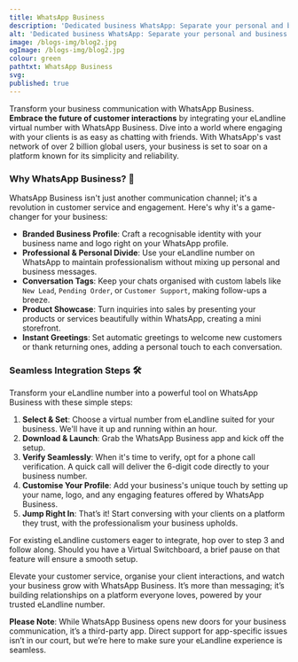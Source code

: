 ```yaml
---
title: WhatsApp Business
description: 'Dedicated business WhatsApp: Separate your personal and business chats on one device.'
alt: 'Dedicated business WhatsApp: Separate your personal and business chats on one device.'
image: /blogs-img/blog2.jpg
ogImage: /blogs-img/blog2.jpg
colour: green
pathtxt: WhatsApp Business
svg: 
published: true
---
```


Transform your business communication with WhatsApp Business. **Embrace the future of customer interactions** by integrating your eLandline virtual number with WhatsApp Business. Dive into a world where engaging with your clients is as easy as chatting with friends. With WhatsApp's vast network of over 2 billion global users, your business is set to soar on a platform known for its simplicity and reliability.

### Why WhatsApp Business? 🚀

WhatsApp Business isn't just another communication channel; it's a revolution in customer service and engagement. Here's why it's a game-changer for your business:

- **Branded Business Profile**: Craft a recognisable identity with your business name and logo right on your WhatsApp profile.
- **Professional & Personal Divide**: Use your eLandline number on WhatsApp to maintain professionalism without mixing up personal and business messages.
- **Conversation Tags**: Keep your chats organised with custom labels like `New Lead`, `Pending Order`, or `Customer Support`, making follow-ups a breeze.
- **Product Showcase**: Turn inquiries into sales by presenting your products or services beautifully within WhatsApp, creating a mini storefront.
- **Instant Greetings**: Set automatic greetings to welcome new customers or thank returning ones, adding a personal touch to each conversation.

### Seamless Integration Steps 🛠

Transform your eLandline number into a powerful tool on WhatsApp Business with these simple steps:

1. **Select & Set**: Choose a virtual number from eLandline suited for your business. We'll have it up and running within an hour.
2. **Download & Launch**: Grab the WhatsApp Business app and kick off the setup.
3. **Verify Seamlessly**: When it's time to verify, opt for a phone call verification. A quick call will deliver the 6-digit code directly to your business number.
4. **Customise Your Profile**: Add your business's unique touch by setting up your name, logo, and any engaging features offered by WhatsApp Business.
5. **Jump Right In**: That’s it! Start conversing with your clients on a platform they trust, with the professionalism your business upholds.

For existing eLandline customers eager to integrate, hop over to step 3 and follow along. Should you have a Virtual Switchboard, a brief pause on that feature will ensure a smooth setup.

Elevate your customer service, organise your client interactions, and watch your business grow with WhatsApp Business. It’s more than messaging; it’s building relationships on a platform everyone loves, powered by your trusted eLandline number.

**Please Note**: While WhatsApp Business opens new doors for your business communication, it’s a third-party app. Direct support for app-specific issues isn’t in our court, but we’re here to make sure your eLandline experience is seamless.
